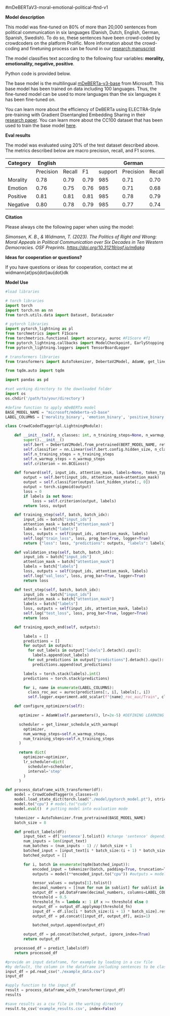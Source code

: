 #mDeBERTaV3-moral-emotional-political-ftnd-v1

**Model description**

This model was fine-tuned on 80% of more than 20,000 sentences from
political communication in six languages (Danish, Dutch, English,
German, Spanish, Swedish). To do so, these sentences have been
crowd-coded by crowdcoders on the platform Prolific. More information
about the crowd-coding and finetuning process can be found in our
[research manuscript](https://doi.org/10.31219/osf.io/m6qkg)

The model classifies text according to the following four variables:
**morality, emotionality, negative, positive**.

Python code is provided below.

The base model is the multilingual
[mDeBERTa-v3-base](https://huggingface.co/microsoft/mdeberta-v3-base)
from Microsoft. This base model has been trained on data including 100
languages. Thus, the fine-tuned model can be used to more languages than
the six languages it has been fine-tuned on.

You can learn more about the efficiency of DeBERTa using ELECTRA-Style
pre-training with Gradient Disentangled Embedding Sharing in their
[research paper](https://arxiv.org/abs/2111.09543). You can learn more
about the CC100 dataset that has been used to train the base model
[here](https://arxiv.org/pdf/1911.02116v2.pdf).

**Eval results**

The model was evaluated using 20% of the test dataset described above.
The metrics described below are macro precision, recall, and F1 scores.

| Category | English   |        |      |         | German    |        |      |         | Danish    |        |      |         | Swedish   |        |      |         | Spanish   |        |      |         | Dutch     |        |      |         |
|---|---|---|---|---|---|---|---|---|---|---|---|---|---|---|---|---|---|---|---|---|---|---|---|---|
|          | Precision | Recall | F1   | support | Precision | Recall | F1   | support | Precision | Recall | F1   | support | Precision | Recall | F1   | support | Precision | Recall | F1   | support | Precision | Recall | F1   | support |
| Morality | 0.78      | 0.79   | 0.79 | 985     | 0.71      | 0.70   | 0.70 | 496     | 0.63      | 0.64   | 0.64 | 795     | 0.68      | 0.66   | 0.67 | 796     | 0.75      | 0.75   | 0.75 | 499     | 0.72      | 0.72   | 0.72 | 500     |
| Emotion  | 0.76      | 0.75   | 0.76 | 985     | 0.71      | 0.68   | 0.69 | 496     | 0.67      | 0.62   | 0.63 | 795     | 0.66      | 0.65   | 0.65 | 796     | 0.77      | 0.73   | 0.74 | 499     | 0.70      | 0.64   | 0.66 | 500     |
| Positive | 0.81      | 0.81   | 0.81 | 985     | 0.78      | 0.79   | 0.78 | 496     | 0.71      | 0.68   | 0.69 | 795     | 0.73      | 0.70   | 0.71 | 796     | 0.77      | 0.79   | 0.77 | 499     | 0.74      | 0.73   | 0.74 | 500     |
| Negative | 0.80      | 0.78   | 0.79 | 985     | 0.77      | 0.74   | 0.75 | 496     | 0.73      | 0.70   | 0.71 | 795     | 0.74      | 0.66   | 0.69 | 796     | 0.80      | 0.78   | 0.79 | 499     | 0.75      | 0.70   | 0.72 | 500     |

**Citation**

Please always cite the following paper when using the model:

*Simonsen, K. B., & Widmann, T. (2023). The Politics of Right and Wrong:
Moral Appeals in Political Communication over Six Decades in Ten Western
Democracies. OSF Preprints. <https://doi.org/10.31219/osf.io/m6qkg>*

**Ideas for cooperation or questions?**

If you have questions or ideas for cooperation, contact me at
widmann{at}ps{dot}au{dot}dk

**Model Use**

``` python
#load libraries

# torch libraries
import torch
import torch.nn as nn
from torch.utils.data import Dataset, DataLoader

# pytorch libraries
import pytorch_lightning as pl
from torchmetrics import F1Score
from torchmetrics.functional import accuracy, auroc #F1Score #f1
from pytorch_lightning.callbacks import ModelCheckpoint, EarlyStopping
from pytorch_lightning.loggers import TensorBoardLogger

# transformers libraries
from transformers import AutoTokenizer, DebertaV2Model, AdamW, get_linear_schedule_with_warmup

from tqdm.auto import tqdm

import pandas as pd
```

``` python
#set working directory to the downloaded folder
import os
os.chdir('/path/to/your/directory')
```

``` python
#define function to apply mDeBERTa model
BASE_MODEL_NAME = "microsoft/mdeberta-v3-base"
LABEL_COLUMNS = ['morality_binary', 'emotion_binary', 'positive_binary', 'negative_binary']

class CrowdCodedTagger(pl.LightningModule):

    def __init__(self, n_classes: int, n_training_steps=None, n_warmup_steps=None):
        super().__init__()
        self.bert = DebertaV2Model.from_pretrained(BERT_MODEL_NAME, return_dict=True)
        self.classifier = nn.Linear(self.bert.config.hidden_size, n_classes)
        self.n_training_steps = n_training_steps
        self.n_warmup_steps = n_warmup_steps
        self.criterion = nn.BCELoss()

    def forward(self, input_ids, attention_mask, labels=None, token_type_ids=None):
        output = self.bert(input_ids, attention_mask=attention_mask)
        output = self.classifier(output.last_hidden_state[:, 0])
        output = torch.sigmoid(output)
        loss = 0
        if labels is not None:
            loss = self.criterion(output, labels)
        return loss, output

    def training_step(self, batch, batch_idx):
        input_ids = batch["input_ids"]
        attention_mask = batch["attention_mask"]
        labels = batch["labels"]
        loss, outputs = self(input_ids, attention_mask, labels)
        self.log("train_loss", loss, prog_bar=True, logger=True)
        return {"loss": loss, "predictions": outputs, "labels": labels}

    def validation_step(self, batch, batch_idx):
        input_ids = batch["input_ids"]
        attention_mask = batch["attention_mask"]
        labels = batch["labels"]
        loss, outputs = self(input_ids, attention_mask, labels)
        self.log("val_loss", loss, prog_bar=True, logger=True)
        return loss

    def test_step(self, batch, batch_idx):
        input_ids = batch["input_ids"]
        attention_mask = batch["attention_mask"]
        labels = batch["labels"]
        loss, outputs = self(input_ids, attention_mask, labels)
        self.log("test_loss", loss, prog_bar=True, logger=True)
        return loss

    def training_epoch_end(self, outputs):

        labels = []
        predictions = []
        for output in outputs:
          for out_labels in output["labels"].detach().cpu():
            labels.append(out_labels)
          for out_predictions in output["predictions"].detach().cpu():
            predictions.append(out_predictions)

        labels = torch.stack(labels).int()
        predictions = torch.stack(predictions)

        for i, name in enumerate(LABEL_COLUMNS):
          class_roc_auc = auroc(predictions[:, i], labels[:, i])
          self.logger.experiment.add_scalar(f"{name}_roc_auc/Train", class_roc_auc, self.current_epoch)

    def configure_optimizers(self):

      optimizer = AdamW(self.parameters(), lr=2e-5) #DEFINING LEARNING RATE

      scheduler = get_linear_schedule_with_warmup(
        optimizer,
        num_warmup_steps=self.n_warmup_steps,
        num_training_steps=self.n_training_steps
      )

      return dict(
        optimizer=optimizer,
        lr_scheduler=dict(
          scheduler=scheduler,
          interval='step'
        )
      )

def process_dataframe_with_transformer(df):
    model = CrowdCodedTagger(n_classes=4)
    model.load_state_dict(torch.load("./model/pytorch_model.pt"), strict = False)
    model.to("cpu") # model.to("cuda")
    model.eval()  # putting model into evaluation mode

    tokenizer = AutoTokenizer.from_pretrained(BASE_MODEL_NAME)
    batch_size = 8

    def predict_labels(df):
        input_text = df['sentence'].tolist() #change 'sentence' depending on the name of column including sentences to classify
        num_inputs = len(input_text)
        num_batches = (num_inputs - 1) // batch_size + 1
        batched_input = [input_text[i * batch_size:(i + 1) * batch_size] for i in range(num_batches)]
        batched_output = []

        for i, batch in enumerate(tqdm(batched_input)):
            encoded_input = tokenizer(batch, padding=True, truncation=True, max_length=512, return_tensors='pt')
            outputs = model(**encoded_input.to("cpu")) #outputs = model(**encoded_input.to("cuda"))

            tensor_values = outputs[1].tolist()
            decimal_numbers = [[num for num in sublist] for sublist in tensor_values]
            output_df = pd.DataFrame(decimal_numbers, columns=LABEL_COLUMNS)
            threshold = 0.5
            threshold_fn = lambda x: 1 if x >= threshold else 0
            output_df = output_df.applymap(threshold_fn)
            input_df = df.iloc[i * batch_size:(i + 1) * batch_size].reset_index(drop=True)
            output_df = pd.concat([input_df, output_df], axis=1)

            batched_output.append(output_df)

        output_df = pd.concat(batched_output, ignore_index=True)
        return output_df

    processed_df = predict_labels(df)
    return processed_df
```

``` python
#provide an input dataframe, for example by loading in a csv file
#by default, the column in the dataframe including sentences to be classified should be called "sentence" (can be adjusted above)
input_df = pd.read_csv("./example_data.csv")
input_df
```

``` python
#apply function to the input_df
result = process_dataframe_with_transformer(input_df)
results
```

``` python
#save results as a csv file in the working directory
result.to_csv('example_results.csv', index=False)
```
